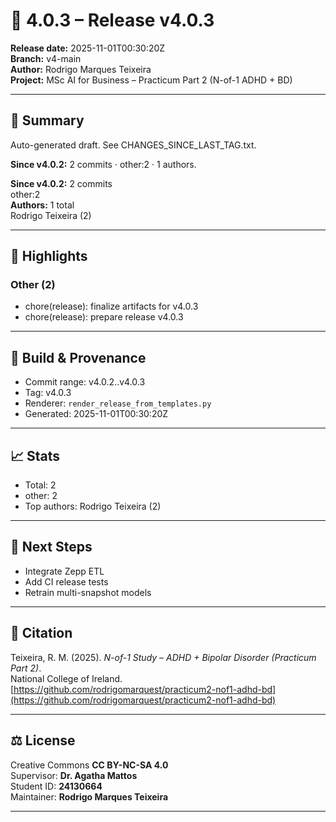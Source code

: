 # 🚀 4.0.3 – Release v4.0.3

**Release date:** 2025-11-01T00:30:20Z  
**Branch:** v4-main  
**Author:** Rodrigo Marques Teixeira  
**Project:** MSc AI for Business – Practicum Part 2 (N-of-1 ADHD + BD)

---

## 🧩 Summary
Auto-generated draft. See CHANGES_SINCE_LAST_TAG.txt.

**Since v4.0.2:** 2 commits · other:2 · 1 authors.

**Since v4.0.2:** 2 commits  
other:2  
**Authors:** 1 total  
Rodrigo Teixeira (2)

---

## 🌿 Highlights
### Other (2)
- chore(release): finalize artifacts for v4.0.3
- chore(release): prepare release v4.0.3

---

## 🧱 Build & Provenance
* Commit range: v4.0.2..v4.0.3
* Tag: v4.0.3
* Renderer: `render_release_from_templates.py`
* Generated: 2025-11-01T00:30:20Z

---

## 📈 Stats

- Total: 2
- other: 2
- Top authors: Rodrigo Teixeira (2)


---

## 🔬 Next Steps
- Integrate Zepp ETL
- Add CI release tests
- Retrain multi-snapshot models

---

## 🧾 Citation
Teixeira, R. M. (2025). *N-of-1 Study – ADHD + Bipolar Disorder (Practicum Part 2)*.  
National College of Ireland.  
[https://github.com/rodrigomarquest/practicum2-nof1-adhd-bd](https://github.com/rodrigomarquest/practicum2-nof1-adhd-bd)

---

## ⚖️ License
Creative Commons **CC BY-NC-SA 4.0**  
Supervisor: **Dr. Agatha Mattos**  
Student ID: **24130664**  
Maintainer: **Rodrigo Marques Teixeira**

---